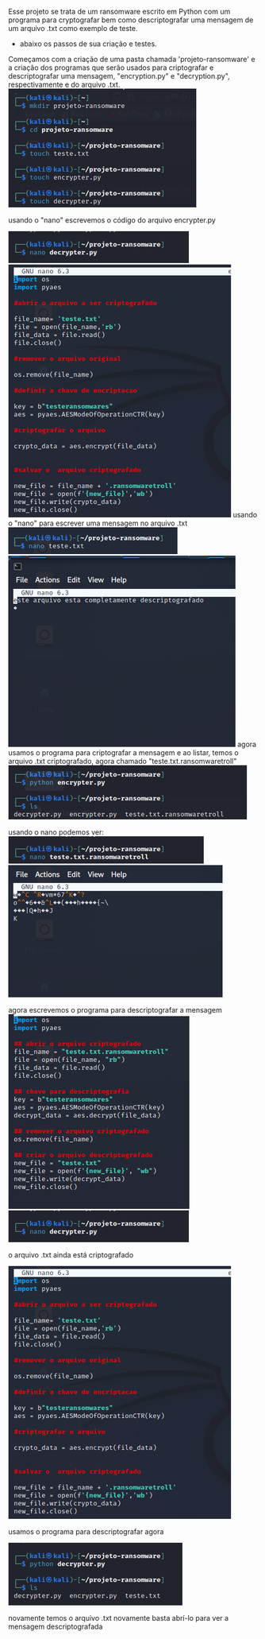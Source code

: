   Esse projeto se trata de um ransomware escrito em Python com um programa para cryptografar bem como descriptografar uma mensagem de um arquivo .txt como exemplo de teste.

* abaixo os passos de sua criação e testes.

Começamos com a criação de uma pasta chamada 'projeto-ransomware' e a criação dos programas que serão usados para criptografar e descriptografar uma mensagem,
"encryption.py" e "decryption.py", respectivamente e do arquivo .txt.
<img src="Captura de tela 2025-01-03 152247.png" alt="txt">

usando o "nano" escrevemos o código do arquivo encrypter.py

<img src="Captura de tela 2025-01-03 152828.png">
<img src="Captura de tela 2025-01-03 154411.png">
usando o "nano" para escrever uma mensagem no arquivo .txt
<img src="Captura de tela 2025-01-03 153947.png">
<img src="Captura de tela 2025-01-03 153111.png">
agora usamos o programa para criptografar a mensagem e ao listar, temos o arquivo .txt criptografado,
agora chamado "teste.txt.ransomwaretroll"
<img src="Captura de tela 2025-01-03 152718.png">

usando o nano podemos ver:
<img src="Captura de tela 2025-01-03 152943.png">
<img src="Captura de tela 2025-01-03 153209.png">

agora escrevemos o programa para descriptografar a mensagem
<img src="Captura de tela 2025-01-03 155757.png">
<img src="Captura de tela 2025-01-03 152828.png">

o arquivo .txt ainda está criptografado

<img src="Captura de tela 2025-01-03 154411.png">

usamos o programa para descriptografar agora

<img src="Captura de tela 2025-01-03 153003.png">

novamente temos o arquivo .txt novamente basta abrí-lo para ver a mensagem descriptografada
